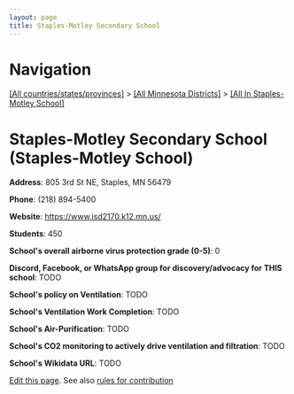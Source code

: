 ```yaml
---
layout: page
title: Staples-Motley Secondary School
---
```

# Navigation

[[All countries/states/provinces]](../../..) > [[All Minnesota Districts]](../..) > [[All In Staples-Motley School]](..)

# Staples-Motley Secondary School (Staples-Motley School)

**Address**: 805 3rd St NE, Staples, MN 56479

**Phone**: (218) 894-5400

**Website**: <https://www.isd2170.k12.mn.us/>

**Students**: 450

**School's overall airborne virus protection grade (0-5)**: 0

**Discord, Facebook, or WhatsApp group for discovery/advocacy for THIS school**: TODO

**School's policy on Ventilation**: TODO

**School's Ventilation Work Completion**: TODO

**School's Air-Purification**: TODO

**School's CO2 monitoring to actively drive ventilation and filtration**: TODO

**School's Wikidata URL**: TODO


[Edit this page](https://github.com/ventilate-schools/MN/edit/main/./Staples-Motley_School/Staples-Motley_Secondary_School.md). See also [rules for contribution](../../../contribution-rules/)